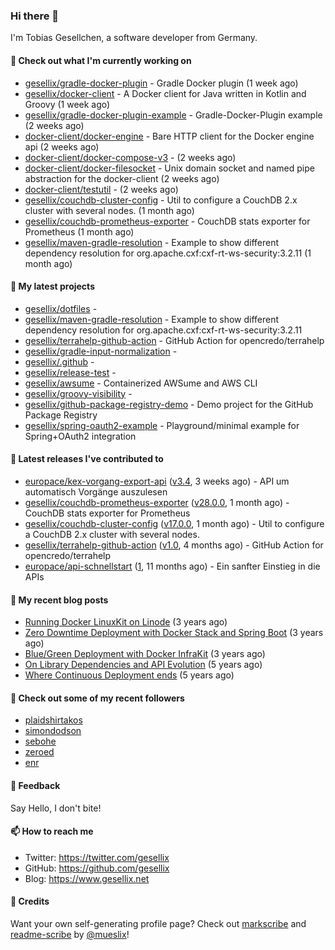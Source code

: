 ### Hi there 👋

I'm Tobias Gesellchen, a software developer from Germany.

#### 👷 Check out what I'm currently working on

- [gesellix/gradle-docker-plugin](https://github.com/gesellix/gradle-docker-plugin) - Gradle Docker plugin (1 week ago)
- [gesellix/docker-client](https://github.com/gesellix/docker-client) - A Docker client for Java written in Kotlin and Groovy (1 week ago)
- [gesellix/gradle-docker-plugin-example](https://github.com/gesellix/gradle-docker-plugin-example) - Gradle-Docker-Plugin example (2 weeks ago)
- [docker-client/docker-engine](https://github.com/docker-client/docker-engine) - Bare HTTP client for the Docker engine api (2 weeks ago)
- [docker-client/docker-compose-v3](https://github.com/docker-client/docker-compose-v3) -  (2 weeks ago)
- [docker-client/docker-filesocket](https://github.com/docker-client/docker-filesocket) - Unix domain socket and named pipe abstraction for the docker-client (2 weeks ago)
- [docker-client/testutil](https://github.com/docker-client/testutil) -  (2 weeks ago)
- [gesellix/couchdb-cluster-config](https://github.com/gesellix/couchdb-cluster-config) - Util to configure a CouchDB 2.x cluster with several nodes. (1 month ago)
- [gesellix/couchdb-prometheus-exporter](https://github.com/gesellix/couchdb-prometheus-exporter) - CouchDB stats exporter for Prometheus (1 month ago)
- [gesellix/maven-gradle-resolution](https://github.com/gesellix/maven-gradle-resolution) - Example to show different dependency resolution for org.apache.cxf:cxf-rt-ws-security:3.2.11 (1 month ago)

#### 🌱 My latest projects

- [gesellix/dotfiles](https://github.com/gesellix/dotfiles) - 
- [gesellix/maven-gradle-resolution](https://github.com/gesellix/maven-gradle-resolution) - Example to show different dependency resolution for org.apache.cxf:cxf-rt-ws-security:3.2.11
- [gesellix/terrahelp-github-action](https://github.com/gesellix/terrahelp-github-action) - GitHub Action for opencredo/terrahelp
- [gesellix/gradle-input-normalization](https://github.com/gesellix/gradle-input-normalization) - 
- [gesellix/.github](https://github.com/gesellix/.github) - 
- [gesellix/release-test](https://github.com/gesellix/release-test) - 
- [gesellix/awsume](https://github.com/gesellix/awsume) - Containerized AWSume and AWS CLI
- [gesellix/groovy-visibility](https://github.com/gesellix/groovy-visibility) - 
- [gesellix/github-package-registry-demo](https://github.com/gesellix/github-package-registry-demo) - Demo project for the GitHub Package Registry
- [gesellix/spring-oauth2-example](https://github.com/gesellix/spring-oauth2-example) - Playground/minimal example for Spring&#43;OAuth2 integration

#### 🔭 Latest releases I've contributed to

- [europace/kex-vorgang-export-api](https://github.com/europace/kex-vorgang-export-api) ([v3.4](https://github.com/europace/kex-vorgang-export-api/releases/tag/v3.4), 3 weeks ago) - API um automatisch Vorgänge auszulesen
- [gesellix/couchdb-prometheus-exporter](https://github.com/gesellix/couchdb-prometheus-exporter) ([v28.0.0](https://github.com/gesellix/couchdb-prometheus-exporter/releases/tag/v28.0.0), 1 month ago) - CouchDB stats exporter for Prometheus
- [gesellix/couchdb-cluster-config](https://github.com/gesellix/couchdb-cluster-config) ([v17.0.0](https://github.com/gesellix/couchdb-cluster-config/releases/tag/v17.0.0), 1 month ago) - Util to configure a CouchDB 2.x cluster with several nodes.
- [gesellix/terrahelp-github-action](https://github.com/gesellix/terrahelp-github-action) ([v1.0](https://github.com/gesellix/terrahelp-github-action/releases/tag/v1.0), 4 months ago) - GitHub Action for opencredo/terrahelp
- [europace/api-schnellstart](https://github.com/europace/api-schnellstart) ([1](https://github.com/europace/api-schnellstart/releases/tag/1), 11 months ago) - Ein sanfter Einstieg in die APIs

#### 📜 My recent blog posts

- [Running Docker LinuxKit on Linode](https://www.gesellix.net/post/running-docker-linuxkit-on-linode/) (3 years ago)
- [Zero Downtime Deployment with Docker Stack and Spring Boot](https://www.gesellix.net/post/zero-downtime-deployment-with-docker-stack-and-spring-boot/) (3 years ago)
- [Blue/Green Deployment with Docker InfraKit](https://www.gesellix.net/post/blue-green-deployment-with-docker-infrakit/) (3 years ago)
- [On Library Dependencies and API Evolution](https://www.gesellix.net/post/choosing-a-library/) (5 years ago)
- [Where Continuous Deployment ends](https://www.gesellix.net/post/where-continuous-deployment-ends/) (5 years ago)



#### 👯 Check out some of my recent followers

- [plaidshirtakos](https://github.com/plaidshirtakos)
- [simondodson](https://github.com/simondodson)
- [sebohe](https://github.com/sebohe)
- [zeroed](https://github.com/zeroed)
- [enr](https://github.com/enr)

#### 💬 Feedback

Say Hello, I don't bite!

#### 📫 How to reach me

- Twitter: https://twitter.com/gesellix
- GitHub: https://github.com/gesellix
- Blog: https://www.gesellix.net

#### 🙇 Credits

Want your own self-generating profile page? Check out [markscribe](https://github.com/muesli/markscribe)
and [readme-scribe](https://github.com/muesli/readme-scribe) by [@mueslix](https://twitter.com/mueslix)!
